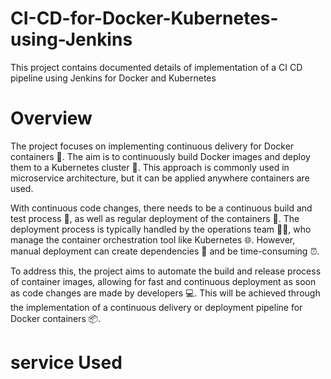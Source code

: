 # CI-CD-for-Docker-Kubernetes-using-Jenkins
This project contains documented details of implementation of a CI CD pipeline using Jenkins for Docker and Kubernetes

# Overview 

The project focuses on implementing continuous delivery for Docker containers 🐳. The aim is to continuously build Docker images and deploy them to a Kubernetes cluster 🚀. This approach is commonly used in microservice architecture, but it can be applied anywhere containers are used.

With continuous code changes, there needs to be a continuous build and test process 🔨, as well as regular deployment of the containers 🚛. The deployment process is typically handled by the operations team 👷‍♂️, who manage the container orchestration tool like Kubernetes 🌐. However, manual deployment can create dependencies 🔗 and be time-consuming ⏰.

To address this, the project aims to automate the build and release process of container images, allowing for fast and continuous deployment as soon as code changes are made by developers 💻. This will be achieved through the implementation of a continuous delivery or deployment pipeline for Docker containers 📦.

# service Used 
